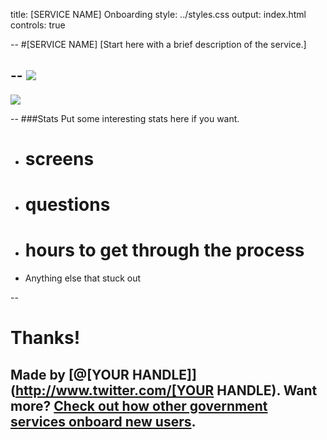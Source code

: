 title: [SERVICE NAME] Onboarding
style: ../styles.css
output: index.html
controls: true

--
#[SERVICE NAME]
[Start here with a brief description of the service.]

--
<img src="pictures/1.1.1-start.jpg" class="bleed">
--
<img src="pictures/1.1.2-start.jpg" class="bleed">

--
###Stats
Put some interesting stats here if you want.
- # screens
- # questions
- # hours to get through the process
- Anything else that stuck out

--
# Thanks!
Made by [@[YOUR HANDLE]](http://www.twitter.com/[YOUR HANDLE). Want more? [Check out how other government services onboard new users](..).
--